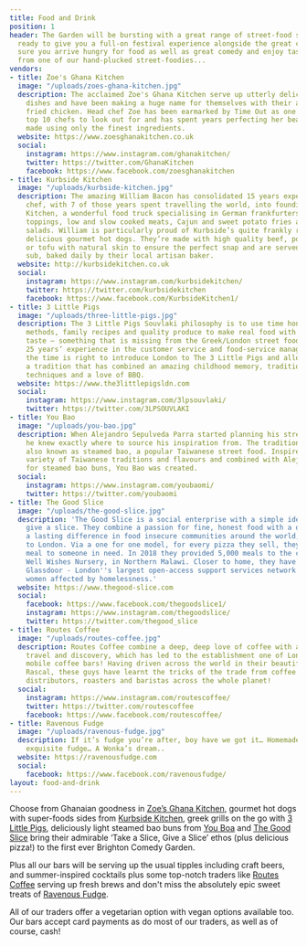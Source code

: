 ```yaml
---
title: Food and Drink
position: 1
header: The Garden will be bursting with a great range of street-food stalls and bars
  ready to give you a full-on festival experience alongside the great comedy. Make
  sure you arrive hungry for food as well as great comedy and enjoy tasty morsels
  from one of our hand-plucked street-foodies...
vendors:
- title: Zoe's Ghana Kitchen
  image: "/uploads/zoes-ghana-kitchen.jpg"
  description: The acclaimed Zoe's Ghana Kitchen serve up utterly delicious Ghanaian
    dishes and have been making a huge name for themselves with their amazing jollof
    fried chicken. Head chef Zoe has been earmarked by Time Out as one of London's
    top 10 chefs to look out for and has spent years perfecting her beautiful recipes
    made using only the finest ingredients.
  website: https://www.zoesghanakitchen.co.uk
  social:
    instagram: https://www.instagram.com/ghanakitchen/
    twitter: https://twitter.com/GhanaKitchen
    facebook: https://www.facebook.com/zoesghanakitchen
- title: Kurbside Kitchen
  image: "/uploads/kurbside-kitchen.jpg"
  description: The amazing William Bacon has consolidated 15 years experience as a
    chef, with 7 of those years spent travelling the world, into founding Kurbside
    Kitchen, a wonderful food truck specialising in German frankfurters with gourmet
    toppings, low and slow cooked meats, Cajun and sweet potato fries and super-food
    salads. William is particularly proud of Kurbside’s quite frankly ridiculously
    delicious gourmet hot dogs. They’re made with high quality beef, pork, chorizo
    or tofu with natural skin to ensure the perfect snap and are served inside a brioche
    sub, baked daily by their local artisan baker.
  website: http://kurbsidekitchen.co.uk
  social:
    instagram: https://www.instagram.com/kurbsidekitchen/
    twitter: https://twitter.com/kurbsidekitchen
    facebook: https://www.facebook.com/KurbsideKitchen1/
- title: 3 Little Pigs
  image: "/uploads/three-little-pigs.jpg"
  description: The 3 Little Pigs Souvlaki philosophy is to use time honoured cooking
    methods, family recipes and quality produce to make real food with integrity and
    taste – something that is missing from the Greek/London street food scene. With
    25 years’ experience in the customer service and food-service management industry,
    the time is right to introduce London to The 3 Little Pigs and allow it to experience
    a tradition that has combined an amazing childhood memory, traditional cooking
    techniques and a love of BBQ.
  website: https://www.the3littlepigsldn.com
  social:
    instagram: https://www.instagram.com/3lpsouvlaki/
    twitter: https://twitter.com/3LPSOUVLAKI
- title: You Bao
  image: "/uploads/you-bao.jpg"
  description: When Alejandro Sepulveda Parra started planning his street food stall,
    he knew exactly where to source his inspiration from. The traditional gua bao,
    also known as steamed bao, a popular Taiwanese street food. Inspired by the huge
    variety of Taiwanese traditions and flavours and combined with Alejandro’s love
    for steamed bao buns, You Bao was created.
  social:
    instagram: https://www.instagram.com/youbaomi/
    twitter: https://twitter.com/youbaomi
- title: The Good Slice
  image: "/uploads/the-good-slice.jpg"
  description: 'The Good Slice is a social enterprise with a simple idea: take a slice,
    give a slice. They combine a passion for fine, honest food with a desire to create
    a lasting difference in food insecure communities around the world, from Malawi
    to London. Via a one for one model, for every pizza they sell, they provide a
    meal to someone in need. In 2018 they provided 5,000 meals to the children of
    Well Wishes Nursery, in Northern Malawi. Closer to home, they have partnered with
    Glassdoor - London''s largest open-access support services network for men and
    women affected by homelessness.'
  website: https://www.thegood-slice.com
  social:
    facebook: https://www.facebook.com/thegoodslice1/
    instagram: https://www.instagram.com/thegoodslice/
    twitter: https://twitter.com/thegood_slice
- title: Routes Coffee
  image: "/uploads/routes-coffee.jpg"
  description: Routes Coffee combine a deep, deep love of coffee with a passion for
    travel and discovery, which has led to the establishment one of London's finest
    mobile coffee bars! Having driven across the world in their beautiful 1989 Bedford
    Rascal, these guys have learnt the tricks of the trade from coffee bean farmers,
    distributors, roasters and baristas across the whole planet!
  social:
    instagram: https://www.instagram.com/routescoffee/
    twitter: https://twitter.com/routescoffee
    facebook: https://www.facebook.com/routescoffee/
- title: Ravenous Fudge
  image: "/uploads/ravenous-fudge.jpg"
  description: If it’s fudge you’re after, boy have we got it… Homemade, handcrafted,
    exquisite fudge… A Wonka’s dream..
  website: https://ravenousfudge.com
  social:
    facebook: https://www.facebook.com/ravenousfudge/
layout: food-and-drink
---
```


Choose from Ghanaian goodness in [Zoe’s Ghana Kitchen](https://www.zoesghanakitchen.co.uk), gourmet hot dogs with super-foods sides from [Kurbside Kitchen](http://kurbsidekitchen.co.uk), greek grills on the go with [3 Little Pigs](https://www.the3littlepigsldn.com), deliciously light steamed bao buns from [You Boa](https://www.instagram.com/youbaomi/) and [The Good Slice](https://www.thegood-slice.com) bring their admirable ‘Take a Slice, Give a Slice’ ethos (plus delicious pizza!) to the first ever Brighton Comedy Garden.

Plus all our bars will be serving up the usual tipples including craft beers, and summer-inspired cocktails plus some top-notch traders like [Routes Coffee](https://www.routescoffee.co.uk) serving up fresh brews and don't miss the absolutely epic sweet treats of [Ravenous Fudge](https://ravenousfudge.com).

All of our traders offer a vegetarian option with vegan options available too. Our bars accept card payments as do most of our traders, as well as of course, cash!